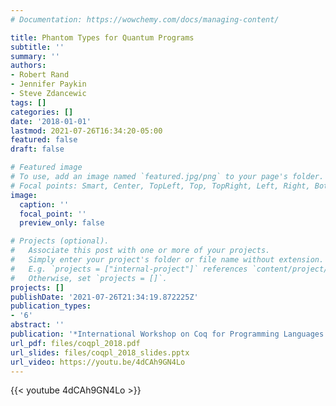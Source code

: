 ```yaml
---
# Documentation: https://wowchemy.com/docs/managing-content/

title: Phantom Types for Quantum Programs
subtitle: ''
summary: ''
authors:
- Robert Rand
- Jennifer Paykin
- Steve Zdancewic
tags: []
categories: []
date: '2018-01-01'
lastmod: 2021-07-26T16:34:20-05:00
featured: false
draft: false

# Featured image
# To use, add an image named `featured.jpg/png` to your page's folder.
# Focal points: Smart, Center, TopLeft, Top, TopRight, Left, Right, BottomLeft, Bottom, BottomRight.
image:
  caption: ''
  focal_point: ''
  preview_only: false

# Projects (optional).
#   Associate this post with one or more of your projects.
#   Simply enter your project's folder or file name without extension.
#   E.g. `projects = ["internal-project"]` references `content/project/deep-learning/index.md`.
#   Otherwise, set `projects = []`.
projects: []
publishDate: '2021-07-26T21:34:19.872225Z'
publication_types:
- '6'
abstract: ''
publication: '*International Workshop on Coq for Programming Languages (CoqPL 2018)*'
url_pdf: files/coqpl_2018.pdf
url_slides: files/coqpl_2018_slides.pptx
url_video: https://youtu.be/4dCAh9GN4Lo
---
```

<p>
{{< youtube 4dCAh9GN4Lo >}}
</p>

